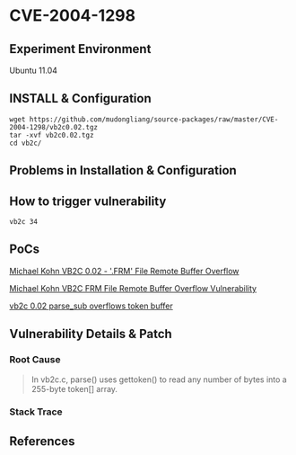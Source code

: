 # CVE-2004-1298

## Experiment Environment

Ubuntu 11.04

## INSTALL & Configuration

```
wget https://github.com/mudongliang/source-packages/raw/master/CVE-2004-1298/vb2c0.02.tgz
tar -xvf vb2c0.02.tgz
cd vb2c/
```

## Problems in Installation & Configuration


## How to trigger vulnerability

```
vb2c 34
```

## PoCs

[Michael Kohn VB2C 0.02 - '.FRM' File Remote Buffer Overflow](https://www.exploit-db.com/exploits/25020/)

[Michael Kohn VB2C FRM File Remote Buffer Overflow Vulnerability](https://www.securityfocus.com/bid/12020/exploit)

[vb2c 0.02 parse_sub overflows token buffer](http://securesoftware.list.cr.yp.to/archive/0/30)

## Vulnerability Details & Patch

### Root Cause

> In vb2c.c, parse() uses gettoken() to read any number of
> bytes into a 255-byte token[] array.

### Stack Trace

## References
